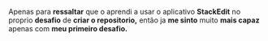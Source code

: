 
Apenas para **ressaltar** que o aprendi a usar  o aplicativo **StackEdit** no proprio **desafio** de **criar o repositorio,** então ja **me sinto** muito **mais capaz** apenas com **meu primeiro desafio.**